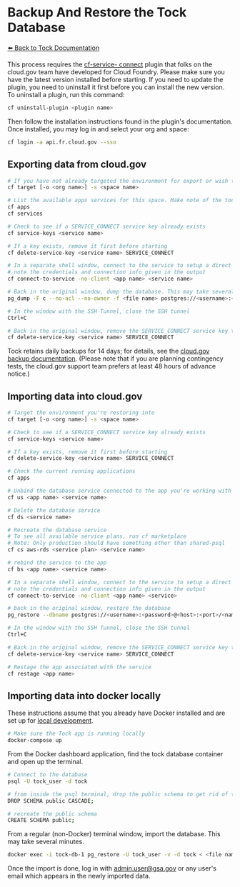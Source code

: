 # Backup And Restore the Tock Database

[:arrow_left: Back to Tock Documentation](../docs)

This process requires the [cf-service-
connect](https://github.com/18F/cf-service-connect) plugin that folks on the
cloud.gov team have developed for Cloud Foundry. Please make sure you have the
latest version installed before starting. If you need to update the plugin, you
need to uninstall it first before you can install the new version. To uninstall
a plugin, run this command:

```bash
cf uninstall-plugin <plugin name>
```

Then follow the installation instructions found in the plugin's documentation. Once installed, you may log in and select your org and space:

```bash
cf login -a api.fr.cloud.gov --sso
```

## Exporting data from cloud.gov

```bash
# If you have not already targeted the environment for export or wish to change
cf target [-o <org name>] -s <space name>

# List the available apps services for this space. Make note of the tock app name and the database service name
cf apps
cf services

# Check to see if a SERVICE_CONNECT service key already exists
cf service-keys <service name>

# If a key exists, remove it first before starting
cf delete-service-key <service name> SERVICE_CONNECT

# In a separate shell window, connect to the service to setup a direct SSH tunnel and leave it running
# note the credentials and connection info given in the output
cf connect-to-service -no-client <app name> <service name>

# Back in the original window, dump the database. This may take several minutes.
pg_dump -F c --no-acl --no-owner -f <file name> postgres://<username>:<password>@<host>:<port>/<name>

# In the window with the SSH Tunnel, close the SSH tunnel
Ctrl+C

# Back in the original window, remove the SERVICE_CONNECT service key to keep things clean
cf delete-service-key <service name> SERVICE_CONNECT
```

Tock retains daily backups for 14 days; for details, see the [cloud.gov backup documentation](https://cloud.gov/docs/services/relational-database/#backups). (Please note that if you are planning contingency tests, the cloud.gov support team prefers at least 48 hours of advance notice.)

## Importing data into cloud.gov

```bash
# Target the environment you're restoring into
cf target [-o <org name>] -s <space name>

# Check to see if a SERVICE_CONNECT service key already exists
cf service-keys <service name>

# If a key exists, remove it first before starting
cf delete-service-key <service name> SERVICE_CONNECT

# Check the current running applications
cf apps

# Unbind the database service connected to the app you're working with
cf us <app name> <service name>

# Delete the database service
cf ds <service name>

# Recreate the database service
# To see all available service plans, run cf marketplace
# Note: Only production should have something other than shared-psql
cf cs aws-rds <service plan> <service name>

# rebind the service to the app
cf bs <app name> <service name>

# In a separate shell window, connect to the service to setup a direct SSH tunnel and leave it running
# note the credentials and connection info given in the output
cf connect-to-service -no-client <app name> <service>

# back in the original window, restore the database
pg_restore --dbname postgres://<username>:<password>@<host>:<port>/<name> --no-acl --no-owner <file name>

# In the window with the SSH Tunnel, close the SSH tunnel
Ctrl+C

# Back in the original window, remove the SERVICE_CONNECT service key to keep things clean
cf delete-service-key <service name> SERVICE_CONNECT

# Restage the app associated with the service
cf restage <app name>
```

## Importing data into docker locally

These instructions assume that you already have Docker installed and are set up for [local development](local-development.md).

```bash
# Make sure the Tock app is running locally
docker-compose up
```

From the Docker dashboard application, find the tock database container and open up the terminal.

```bash
# Connect to the database
psql -U tock_user -d tock

# from inside the psql terminal, drop the public schema to get rid of testing data
DROP SCHEMA public CASCADE;

# recreate the public schema
CREATE SCHEMA public;
```

From a regular (non-Docker) terminal window, import the database. This may take several minutes.

```bash
docker exec -i tock-db-1 pg_restore -U tock_user -v -d tock < <file name>
```

Once the import is done, log in with admin.user@gsa.gov or any user's email which appears in the newly imported data.
